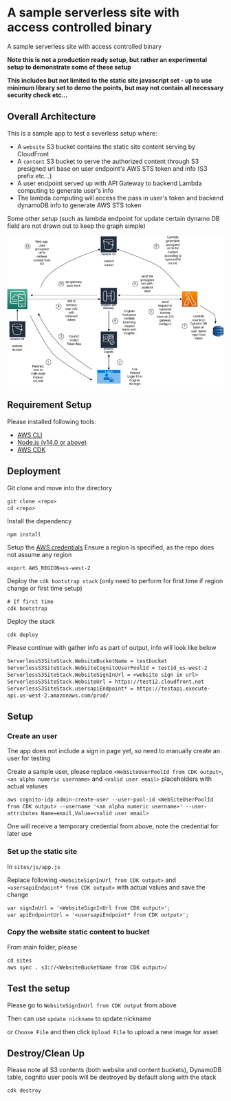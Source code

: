 # A sample serverless site with access controlled binary

A sample serverless site with access controlled binary

**Note this is not a production ready setup, but rather an experimental setup to demonstrate some of these setup**

**This includes but not limited to the static site javascript set - up to use minimum library set to demo the points, but may not contain all necessary security check etc...**

## Overall Architecture
This is a sample app to test a severless setup where:

- A `website` S3 bucket contains the static site content serving by CloudFront
- A `content` S3 bucket to serve the authorized content through S3 presigned url base on user endpoint's AWS STS token and info (S3 prefix etc...)
- A user endpoint served up with API Gateway to backend Lambda computing to generate user's info
- The lambda computing will access the pass in user's token and backend dynamoDB info to generate AWS STS token

Some other setup (such as lambda endpoint for update certain dynamo DB field are not drawn out to keep the graph simple)

![Architecture](images/architecture.drawio.png)


## Requirement Setup
Please installed following tools:
- [AWS CLI](https://docs.aws.amazon.com/cli/latest/userguide/getting-started-install.html)
- [Node.js (v14.0 or above)](https://nodejs.org/en/)
- [AWS CDK](https://docs.aws.amazon.com/cdk/v2/guide/home.html)


## Deployment

Git clone and move into the directory
```
git clone <repo>
cd <repo>
```

Install the dependency
```
npm install
```

Setup the [AWS credentials](https://docs.aws.amazon.com/cli/latest/userguide/cli-configure-files.html)
Ensure a region is specified, as the repo does not assume any region
```
export AWS_REGION=us-west-2

```

Deploy the `cdk bootstrap stack` (only need to perform for first time if region change or first time setup)
```
# If first time
cdk bootstrap
```

Deploy the stack
```
cdk deploy
```

Please continue with gather info as part of output, info will look like below
```
ServerlessS3SiteStack.WebsiteBucketName = testbucket
ServerlessS3SiteStack.WebsiteCognitoUserPoolId = testid_us-west-2
ServerlessS3SiteStack.WebsiteSignInUrl = <website sign in url>
ServerlessS3SiteStack.WebsiteUrl = https://test12.cloudfront.net
ServerlessS3SiteStack.usersapiEndpoint* = https://testapi.execute-api.us-west-2.amazonaws.com/prod/

```

## Setup


### Create an user
The app does not include a sign in page yet, so need to manually create an user for testing

Create a sample user, please replace `<WebSiteUserPoolId from CDK output>`, `<an alpha numeric username>` and `<valid user email>` placeholders with actual valuses
```
aws cognito-idp admin-create-user --user-pool-id <WebSiteUserPoolId from CDK output> --username '<an alpha numeric username>' --user-attributes Name=email,Value=<valid user email>
```

One will receive a temporary credential from above, note the credential for later use

### Set up the static site
In `sites/js/app.js`

Replace following `<WebsiteSignInUrl from CDK output>` and `<usersapiEndpoint* from CDK output>` with actual values and save the change
```
var signInUrl = '<WebsiteSignInUrl from CDK output>';
var apiEndpointUrl = '<usersapiEndpoint* from CDK output>';
```

### Copy the website static content to bucket

From main folder, please 
```
cd sites
aws sync . s3://<WebsiteBucketName from CDK output>/
```

## Test the setup

Please go to  `WebsiteSignInUrl from CDK output` from above

Then can use `update nickname` to update nickname

or `Choose File` and then click `Upload File` to upload a new image for asset

## Destroy/Clean Up
Please note all S3 contents (both website and content buckets), DynamoDB table, cognito user pools will be destroyed by default along with the stack
```
cdk destroy
```

